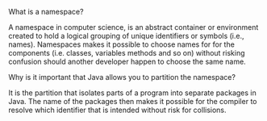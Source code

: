 What is a namespace?

A namespace in computer science, is an abstract container or environment created to hold a logical grouping of unique identifiers or symbols (i.e., names). Namespaces makes it possible to choose names for for the components (i.e. classes, variables methods and so on)  without risking confusion should another developer happen to choose the same name.

Why is it important that Java allows you to partition the namespace?

It is the partition that isolates parts of a program into separate packages in Java. The name of the packages then makes it possible for the compiler to resolve which identifier that is intended without risk for collisions.
